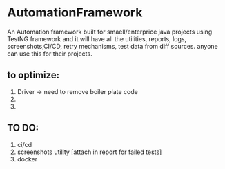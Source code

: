 # AutomationFramework
An Automation framework built for smaell/enterprice java projects using TestNG framework and it will have all the utilities, reports, logs, screenshots,CI/CD, retry mechanisms, test data from diff sources. anyone can use this for their projects. 

to optimize:
-----------
1. Driver -> need to remove boiler plate code
2. 
3. 


TO DO:
-----
1. ci/cd
2. screenshots utility [attach in report for failed tests]
3. docker
